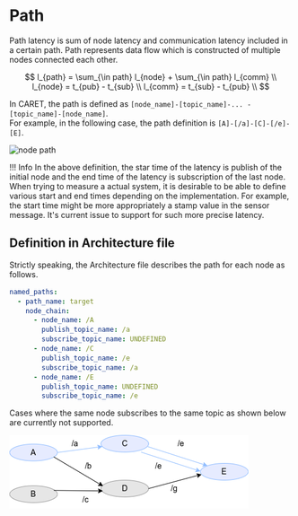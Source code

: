# Path

Path latency is sum of node latency and communication latency included in a certain path.
Path represents data flow which is constructed of multiple nodes connected each other.

$$
l_{path} = \sum_{\in path} l_{node} + \sum_{\in path} l_{comm} \\
l_{node} = t_{pub} - t_{sub} \\
l_{comm} = t_{sub} - t_{pub} \\
$$

In CARET, the path is defined as `[node_name]-[topic_name]-... -[topic_name]-[node_name]`.  
For example, in the following case, the path definition is `[A]-[/a]-[C]-[/e]-[E]`.

![node path](../../imgs/node_path.drawio.png)

<prettier-ignore-start>
!!! Info
    In the above definition, the star time of the latency is publish of the initial node and the end time of the latency is subscription of the last node.
    When trying to measure a actual system, it is desirable to be able to define various start and end times depending on the implementation.
    For example, the start time might be more appropriately a stamp value in the sensor message.
    It's current issue to support for such more precise latency.
<prettier-ignore-end>

## Definition in Architecture file

Strictly speaking, the Architecture file describes the path for each node as follows.

```yaml
named_paths:
  - path_name: target
    node_chain:
      - node_name: /A
        publish_topic_name: /a
        subscribe_topic_name: UNDEFINED
      - node_name: /C
        publish_topic_name: /e
        subscribe_topic_name: /a
      - node_name: /E
        publish_topic_name: UNDEFINED
        subscribe_topic_name: /e
```

Cases where the same node subscribes to the same topic as shown below are currently not supported.

![node path invalid case](../../imgs/node_path_invalid_case.drawio.png)
